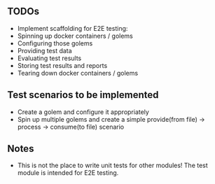 ## TODOs

* Implement scaffolding for E2E testing:
 * Spinning up docker containers / golems
 * Configuring those golems
 * Providing test data
 * Evaluating test results
 * Storing test results and reports
 * Tearing down docker containers / golems

## Test scenarios to be implemented
* Create a golem and configure it appropriately
* Spin up multiple golems and create a simple provide(from file) -> process -> consume(to file) scenario

## Notes
* This is not the place to write unit tests for other modules! The test module is intended for E2E testing.